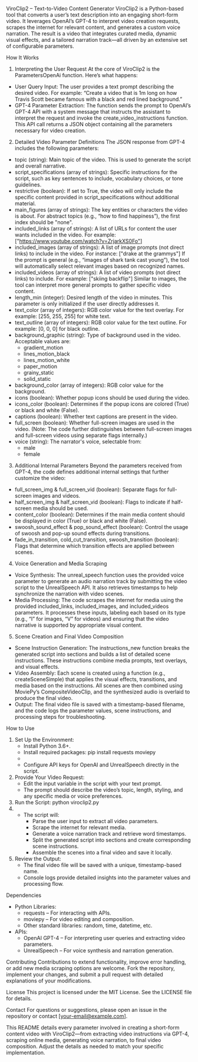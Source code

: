 
ViroClip2 – Text-to-Video Content Generator
ViroClip2 is a Python-based tool that converts a user’s text description into an engaging short-form video. It leverages OpenAI’s GPT-4 to interpret video creation requests, scrapes the internet for relevant content, and generates a custom voice narration. The result is a video that integrates curated media, dynamic visual effects, and a tailored narration track—all driven by an extensive set of configurable parameters.

How It Works
1. Interpreting the User Request
At the core of ViroClip2 is the ParametersOpenAi function. Here’s what happens:
* User Query Input: The user provides a text prompt describing the desired video. For example: “Create a video that is 1m long on how Travis Scott became famous with a black and red lined background.”
* GPT-4 Parameter Extraction: The function sends the prompt to OpenAI’s GPT-4 API with a system message that instructs the assistant to interpret the request and invoke the create_video_instructions function. This API call returns a JSON object containing all the parameters necessary for video creation.
2. Detailed Video Parameter Definitions
The JSON response from GPT-4 includes the following parameters:
* topic (string): Main topic of the video. This is used to generate the script and overall narrative.
* script_specifications (array of strings): Specific instructions for the script, such as key sentences to include, vocabulary choices, or tone guidelines.
* restrictive (boolean): If set to True, the video will only include the specific content provided in script_specifications without additional material.
* main_figures (array of strings): The key entities or characters the video is about. For abstract topics (e.g., “how to find happiness”), the first index should be "none".
* included_links (array of strings): A list of URLs for content the user wants included in the video. For example: ["https://www.youtube.com/watch?v=ZrjarkXS0Fo"]
* included_images (array of strings): A list of image prompts (not direct links) to include in the video. For instance: ["drake at the grammys"] If the prompt is general (e.g., “images of shark tank cast young”), the tool will automatically select relevant images based on recognized names.
* included_videos (array of strings): A list of video prompts (not direct links) to include. For example: ["skiing backflip"] Similar to images, the tool can interpret more general prompts to gather specific video content.
* length_min (integer): Desired length of the video in minutes. This parameter is only initialized if the user directly addresses it.
* text_color (array of integers): RGB color value for the text overlay. For example: [255, 255, 255] for white text.
* text_outline (array of integers): RGB color value for the text outline. For example: [0, 0, 0] for black outline.
* background_graphic (string): Type of background used in the video. Acceptable values are:
    * gradient_motion
    * lines_motion_black
    * lines_motion_white
    * paper_motion
    * grainy_static
    * solid_static
* background_color (array of integers): RGB color value for the background.
* icons (boolean): Whether popup icons should be used during the video.
* icons_color (boolean): Determines if the popup icons are colored (True) or black and white (False).
* captions (boolean): Whether text captions are present in the video.
* full_screen (boolean): Whether full-screen images are used in the video. (Note: The code further distinguishes between full-screen images and full-screen videos using separate flags internally.)
* voice (string): The narrator's voice, selectable from:
    * male
    * female
3. Additional Internal Parameters
Beyond the parameters received from GPT-4, the code defines additional internal settings that further customize the video:
* full_screen_img & full_screen_vid (boolean): Separate flags for full-screen images and videos.
* half_screen_img & half_screen_vid (boolean): Flags to indicate if half-screen media should be used.
* content_color (boolean): Determines if the main media content should be displayed in color (True) or black and white (False).
* swoosh_sound_effect & pop_sound_effect (boolean): Control the usage of swoosh and pop-up sound effects during transitions.
* fade_in_transition, cold_cut_transition, swoosh_transition (boolean): Flags that determine which transition effects are applied between scenes.
4. Voice Generation and Media Scraping
* Voice Synthesis: The unreal_speech function uses the provided voice parameter to generate an audio narration track by submitting the video script to the UnrealSpeech API. It also retrieves timestamps to help synchronize the narration with video scenes.
* Media Processing: The code scrapes the internet for media using the provided included_links, included_images, and included_videos parameters. It processes these inputs, labeling each based on its type (e.g., “I” for images, “V” for videos) and ensuring that the video narrative is supported by appropriate visual content.
5. Scene Creation and Final Video Composition
* Scene Instruction Generation: The instructions_new function breaks the generated script into sections and builds a list of detailed scene instructions. These instructions combine media prompts, text overlays, and visual effects.
* Video Assembly: Each scene is created using a function (e.g., createSceneSimple) that applies the visual effects, transitions, and media based on the instructions. All scenes are then combined using MoviePy’s CompositeVideoClip, and the synthesized audio is overlaid to produce the final video.
* Output: The final video file is saved with a timestamp-based filename, and the code logs the parameter values, scene instructions, and processing steps for troubleshooting.

How to Use
1. Set Up the Environment:
    * Install Python 3.6+.
    * Install required packages: pip install requests moviepy
    * 
    * Configure API keys for OpenAI and UnrealSpeech directly in the script.
2. Provide Your Video Request:
    * Edit the input variable in the script with your text prompt.
    * The prompt should describe the video’s topic, length, styling, and any specific media or voice preferences.
3. Run the Script: python viroclip2.py
4. 
    * The script will:
        * Parse the user input to extract all video parameters.
        * Scrape the internet for relevant media.
        * Generate a voice narration track and retrieve word timestamps.
        * Split the generated script into sections and create corresponding scene instructions.
        * Assemble the scenes into a final video and save it locally.
5. Review the Output:
    * The final video file will be saved with a unique, timestamp-based name.
    * Console logs provide detailed insights into the parameter values and processing flow.

Dependencies
* Python Libraries:
    * requests – For interacting with APIs.
    * moviepy – For video editing and composition.
    * Other standard libraries: random, time, datetime, etc.
* APIs:
    * OpenAI GPT-4 – For interpreting user queries and extracting video parameters.
    * UnrealSpeech – For voice synthesis and narration generation.

Contributing
Contributions to extend functionality, improve error handling, or add new media scraping options are welcome. Fork the repository, implement your changes, and submit a pull request with detailed explanations of your modifications.

License
This project is licensed under the MIT License. See the LICENSE file for details.

Contact
For questions or suggestions, please open an issue in the repository or contact [your-email@example.com].

This README details every parameter involved in creating a short-form content video with ViroClip2—from extracting video instructions via GPT-4, scraping online media, generating voice narration, to final video composition. Adjust the details as needed to match your specific implementation.
